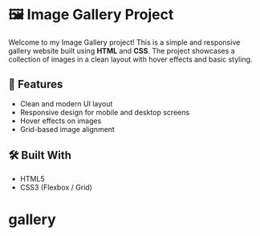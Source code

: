 # 🖼️ Image Gallery Project

Welcome to my Image Gallery project! This is a simple and responsive gallery website built using **HTML** and **CSS**. The project showcases a collection of images in a clean layout with hover effects and basic styling.


## 📁 Features

- Clean and modern UI layout
- Responsive design for mobile and desktop screens
- Hover effects on images
- Grid-based image alignment

## 🛠️ Built With

- HTML5
- CSS3 (Flexbox / Grid)

# gallery
